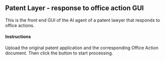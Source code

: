 ## Patent Layer - response to office action GUI

This is the front end GUI of the AI agent of a patent lawyer that responds to office actions.

#### Instructions

Upload the original patent application and the corresponding Office Action document.
Then click the button to start processing.
